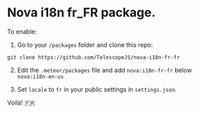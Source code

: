 # Nova i18n fr_FR package.

To enable: 

1. Go to your `/packages` folder and clone this repo: 
```
git clone https://github.com/TelescopeJS/nova-i18n-fr-fr
```

2. Edit the `.meteor/packages` file and add `nova:i18n-fr-fr` below `nova:i18n-en-us`

3. Set `locale` to `fr` in your public settings in `settings.json`.

Voilà! 🇫🇷
